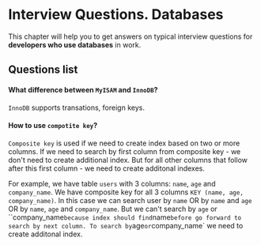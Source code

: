 Interview Questions. Databases
=========


This chapter will help you to get answers on typical interview questions for **developers who use databases** in work.


Questions list
---------

#### What difference between `MyISAM` and `InnoDB`?

`InnoDB` supports transations, foreign keys.


#### How to use `compotite key`?

`Composite key` is used if we need to create index based on two or more columns. If we need to search by first column from composite key - we don't need to create additional index. But for all other columns that follow after this first column - we need to create additonal indexes.

For example, we have table `users` with 3 columns: `name`, `age` and `company_name`. We have composite key for all 3 columns `KEY (name, age, company_name)`. In this case we can search user by `name` OR by `name` and `age` OR by `name`, `age` and `company_name`. But we can't search by `age` or ``company_name` because index should find `name` before go forward to search by next column. To search by `age` or `company_name` we need to create additonal index.
